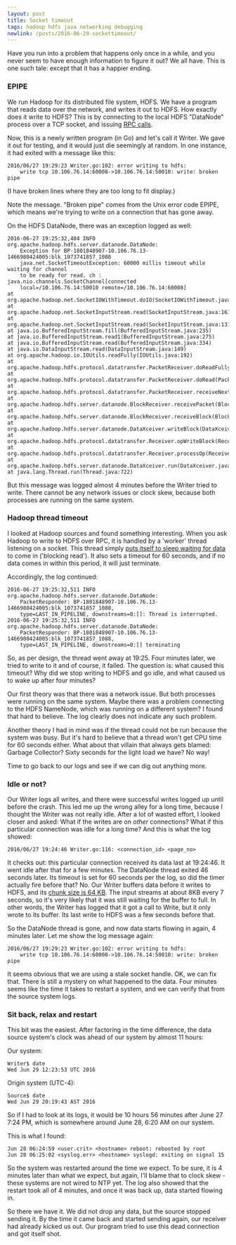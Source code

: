 ```yaml
---
layout: post
title: Socket timeout
tags: hadoop hdfs java networking debugging
newlink: /posts/2016-06-29-sockettimeout/
---
```


Have you run into a problem that happens only once in a while, and you
never seem to have enough information to figure it out?  We all have.
This is one such tale: except that it has a happier ending.

<!--more-->

### EPIPE

We run Hadoop for its distributed file system, HDFS.  We have a
program that reads data over the network, and writes it out to HDFS.
How exactly does it write to HDFS?  This is by connecting to the local
HDFS "DataNode" process over a TCP socket, and issuing
[RPC calls](https://wiki.apache.org/hadoop/HadoopRpc).

Now, this is a newly written program (in Go) and let's call it Writer.
We gave it out for testing, and it would just die seemingly at random.
In one instance, it had exited with a message like this:

```
2016/06/27 19:29:23 Writer.go:102: error writing to hdfs:
    write tcp 10.106.76.14:60008->10.106.76.14:50010: write: broken pipe
```

(I have broken lines where they are too long to fit display.)

Note the message.  "Broken pipe" comes from the Unix error code EPIPE,
which means we're trying to write on a connection that has gone away.

On the HDFS DataNode, there was an exception logged as well:

```
2016-06-27 19:25:32,484 INFO org.apache.hadoop.hdfs.server.datanode.DataNode:
    Exception for BP-1801848907-10.106.76.13-1466980424005:blk_1073741857_1088
    java.net.SocketTimeoutException: 60000 millis timeout while waiting for channel
    to be ready for read. ch : java.nio.channels.SocketChannel[connected
    local=/10.106.76.14:50010 remote=/10.106.76.14:60008]
at org.apache.hadoop.net.SocketIOWithTimeout.doIO(SocketIOWithTimeout.java:164)
at org.apache.hadoop.net.SocketInputStream.read(SocketInputStream.java:161)
at org.apache.hadoop.net.SocketInputStream.read(SocketInputStream.java:131)
at java.io.BufferedInputStream.fill(BufferedInputStream.java:235)
at java.io.BufferedInputStream.read1(BufferedInputStream.java:275)
at java.io.BufferedInputStream.read(BufferedInputStream.java:334)
at java.io.DataInputStream.read(DataInputStream.java:149)
at org.apache.hadoop.io.IOUtils.readFully(IOUtils.java:192)
at org.apache.hadoop.hdfs.protocol.datatransfer.PacketReceiver.doReadFully(PacketReceiver.java:213)
at org.apache.hadoop.hdfs.protocol.datatransfer.PacketReceiver.doRead(PacketReceiver.java:134)
at org.apache.hadoop.hdfs.protocol.datatransfer.PacketReceiver.receiveNextPacket(PacketReceiver.java:109)
at org.apache.hadoop.hdfs.server.datanode.BlockReceiver.receivePacket(BlockReceiver.java:467)
at org.apache.hadoop.hdfs.server.datanode.BlockReceiver.receiveBlock(BlockReceiver.java:781)
at org.apache.hadoop.hdfs.server.datanode.DataXceiver.writeBlock(DataXceiver.java:761)
at org.apache.hadoop.hdfs.protocol.datatransfer.Receiver.opWriteBlock(Receiver.java:137)
at org.apache.hadoop.hdfs.protocol.datatransfer.Receiver.processOp(Receiver.java:74)
at org.apache.hadoop.hdfs.server.datanode.DataXceiver.run(DataXceiver.java:237)
at java.lang.Thread.run(Thread.java:722)
```

But this message was logged almost 4 minutes before the Writer tried
to write.  There cannot be any network issues or clock skew, because
both processes are running on the same system.

### Hadoop thread timeout

I looked at Hadoop sources and found something interesting.  When you
ask Hadoop to write to HDFS over RPC, it is handled by a 'worker'
thread listening on a socket.  This thread simply
[puts itself to sleep waiting for data](https://github.com/apache/hadoop/blob/release-2.6.3/hadoop-common-project/hadoop-common/src/main/java/org/apache/hadoop/net/SocketIOWithTimeout.java#L125)
to come in ('blocking read').  It also sets a timeout for 60 seconds,
and if no data comes in within this period, it will just terminate.

Accordingly, the log continued:

```
2016-06-27 19:25:32,511 INFO org.apache.hadoop.hdfs.server.datanode.DataNode:
    PacketResponder: BP-1801848907-10.106.76.13-1466980424005:blk_1073741857_1088,
    type=LAST_IN_PIPELINE, downstreams=0:[]: Thread is interrupted.
2016-06-27 19:25:32,511 INFO org.apache.hadoop.hdfs.server.datanode.DataNode:
    PacketResponder: BP-1801848907-10.106.76.13-1466980424005:blk_1073741857_1088,
    type=LAST_IN_PIPELINE, downstreams=0:[] terminating
```

So, as per design, the thread went away at 19:25.  Four minutes later,
we tried to write to it and of course, it failed.  The question is:
what caused this timeout?  Why did we stop writing to HDFS and go
idle, and what caused us to wake up after four minutes?

Our first theory was that there was a network issue.  But both
processes were running on the same system.  Maybe there was a problem
connecting to the HDFS NameNode, which was running on a different
system?  I found that hard to believe.  The log clearly does not
indicate any such problem.

Another theory I had in mind was if the thread could not be run
because the system was busy.  But it's hard to believe that a thread
won't get CPU time for 60 seconds either.  What about that villain
that always gets blamed: Garbage Collector?  Sixty seconds for the
light load we have?  No way!

Time to go back to our logs and see if we can dig out anything more.

### Idle or not?

Our Writer logs all writes, and there were successful writes logged up
until before the crash.  This led me up the wrong alley for a long
time, because I thought the Writer was not really idle.  After a lot
of wasted effort, I looked closer and asked: What if the writes are on
_other_ connections?  What if this particular connection was idle for
a long time?  And this is what the log showed:

```
2016/06/27 19:24:46 Writer.go:116: <connection_id> <page_no>
```

It checks out: this particular connection received its data last at
19:24:46.  It went idle after that for a few minutes.  The DataNode
thread exited 46 seconds later.  Its timeout is set for 60 seconds per
the log, so did the timer actually fire before that?  No.  Our Writer
buffers data before it writes to HDFS, and its
[chunk size is 64 KB](https://github.com/Microsoft/colinmarc-hdfs/blob/506515c1f01a00e8568b237e840f90bf8fab6cd6/rpc/block_write_stream.go).
The input streams at about 8KB every 7 seconds, so it's very likely
that it was still waiting for the buffer to full.  In other words, the
Writer has logged that it got a call to Write, but it only wrote to
its buffer.  Its last write to HDFS was a few seconds before that.

So the DataNode thread is gone, and now data starts flowing in again,
4 minutes later.  Let me show the log message again:

```
2016/06/27 19:29:23 Writer.go:102: error writing to hdfs:
    write tcp 10.106.76.14:60008->10.106.76.14:50010: write: broken pipe
```

It seems obvious that we are using a stale socket handle.  OK, we can
fix that.  There is still a mystery on what happened to the data.
Four minutes seems like the time it takes to restart a system, and we
can verify that from the source system logs.

### Sit back, relax and restart

This bit was the easiest.  After factoring in the time difference, the
data source system's clock was ahead of our system by almost 11 hours:

Our system:

```
Writer$ date
Wed Jun 29 12:23:53 UTC 2016
```

Origin system (UTC-4):

```
Source$ date
Wed Jun 29 20:19:43 AST 2016
```

So if I had to look at its logs, it would be 10 hours 56 minutes after
June 27 7:24 PM, which is somewhere around June 28, 6:20 AM on our
system.

This is what I found:

```
Jun 28 06:24:59 <user.crit> <hostname> reboot: rebooted by root
Jun 28 06:25:02 <syslog.err> <hostname> syslogd: exiting on signal 15
```

So the system was restarted around the time we expect.  To be sure, it
is 4 minutes later than what we expect, but again, I'll blame that to
clock skew - these systems are not wired to NTP yet.  The log also
showed that the restart took all of 4 minutes, and once it was back
up, data started flowing in.

So there we have it.  We did not drop any data, but the source stopped
sending it.  By the time it came back and started sending again, our
receiver had already kicked us out.  Our program tried to use this
dead connection and got itself shot.
